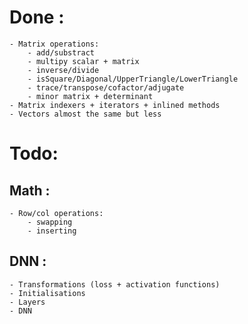 # Done :

	- Matrix operations:
		- add/substract
		- multipy scalar + matrix
		- inverse/divide
		- isSquare/Diagonal/UpperTriangle/LowerTriangle
		- trace/transpose/cofactor/adjugate
		- minor matrix + determinant
	- Matrix indexers + iterators + inlined methods
	- Vectors almost the same but less

# Todo:

## Math :

	- Row/col operations:
		- swapping
		- inserting

## DNN :
	
	- Transformations (loss + activation functions)
	- Initialisations
	- Layers
	- DNN

